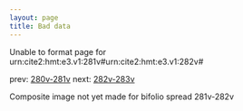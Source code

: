 ```yaml
---
layout: page
title: Bad data
---
```


Unable to format page for urn:cite2:hmt:e3.v1:281v#urn:cite2:hmt:e3.v1:282v#

prev: [280v-281v](../280v-281v/) next: [282v-283v](../282v-283v/)

Composite image not yet made for bifolio spread 281v-282v

